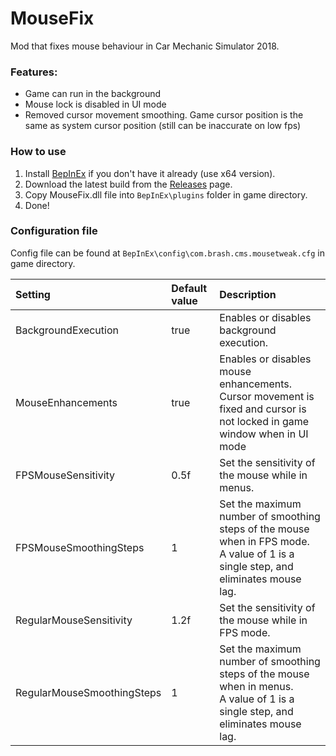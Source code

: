 ﻿# MouseFix
Mod that fixes mouse behaviour in Car Mechanic Simulator 2018. 

### Features:
- Game can run in the background
- Mouse lock is disabled in UI mode
- Removed cursor movement smoothing. Game cursor position is the same as system cursor position (still can be inaccurate on low fps)

### How to use
1. Install [BepInEx](https://bepinex.github.io/bepinex_docs/master/articles/user_guide/installation/index.html#installing-bepinex-1) if you don't have it already (use x64 version).
2. Download the latest build from the [Releases](https://github.com/brashendeavours/MouseTweak/releases/latest) page.
3. Copy MouseFix.dll file into ```BepInEx\plugins``` folder in game directory.
4. Done!

### Configuration file
Config file can be found at ```BepInEx\config\com.brash.cms.mousetweak.cfg``` in game directory.

| Setting             | Default value |               Description                |
| :------------------ |:------------- | :--------------------------------------- |
| BackgroundExecution | true          | Enables or disables background execution. |
| MouseEnhancements	  | true          | Enables or disables mouse enhancements.<br> Cursor movement is fixed and cursor is not locked in game window when in UI mode   |
| FPSMouseSensitivity | 0.5f          | Set the sensitivity of the mouse while in menus. |
| FPSMouseSmoothingSteps | 1         | Set the maximum number of smoothing steps of the mouse when in FPS mode.<br> A value of 1 is a single step, and eliminates mouse lag. |
| RegularMouseSensitivity | 1.2f      | Set the sensitivity of the mouse while in FPS mode. |
| RegularMouseSmoothingSteps | 1     | Set the maximum number of smoothing steps of the mouse when in menus.<br> A value of 1 is a single step, and eliminates mouse lag. |